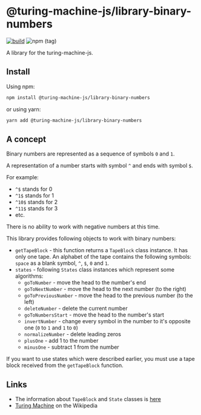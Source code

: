 # @turing-machine-js/library-binary-numbers

[![build](https://github.com/mellonis/turing-machine-js/actions/workflows/main.yml/badge.svg)](https://github.com/mellonis/turing-machine-js/actions/workflows/main.yml)
![npm (tag)](https://img.shields.io/npm/v/@turing-machine-js/library-binary-numbers)

A library for the turing-machine-js.

## Install

Using npm:

```sh
npm install @turing-machine-js/library-binary-numbers
```

or using yarn:

```sh
yarn add @turing-machine-js/library-binary-numbers
```

## A concept

Binary numbers are represented as a sequence of symbols `0` and `1`.

A representation of a number starts with symbol `^` and ends with symbol `$`.

For example:
- `^$` stands for 0
- `^1$` stands for 1
- `^10$` stands for 2
- `^11$` stands for 3
- etc.

There is no ability to work with negative numbers at this time.

This library provides following objects to work with binary numbers:
- `getTapeBlock` - this function returns a `TapeBlock` class instance. It has only one tape. An alphabet of the tape contains the following symbols: `space` as a blank symbol, `^`, `$`, `0` and `1`.
- `states` - following `States` class instances which represent some algorithms:
    - `goToNumber` - move the head to the number's end
    - `goToNextNumber` - move the head to the next number (to the right)
    - `goToPreviousNumber` - move the head to the previous number (to the left)
    - `deleteNumber` - delete the current number 
    - `goToNumbersStart` - move the head to the number's start 
    - `invertNumber` - change every symbol in the number to it's opposite one (`0` to `1` and `1` to `0`)
    - `normalizeNumber` - delete leading zeros
    - `plusOne` - add 1 to the number
    - `minusOne` - subtract 1 from the number 

If you want to use states which were described earlier, you must use a tape block received from the `getTapeBlock` function.

## Links

- The information about `TapeBlock` and `State` classes is [here](https://github.com/mellonis/turing-machine-js/tree/master/packages/machine) 
- [Turing Machine](https://en.wikipedia.org/wiki/Turing_machine) on the Wikipedia

